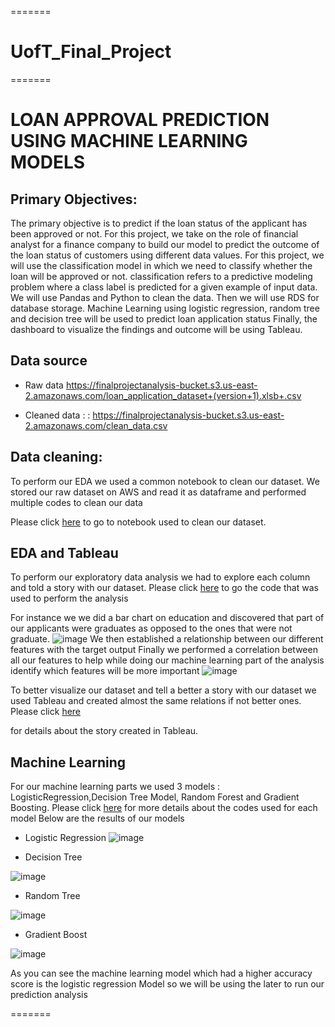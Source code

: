 
=======
# UofT_Final_Project


=======
# LOAN APPROVAL PREDICTION USING MACHINE LEARNING MODELS

## Primary Objectives:

The primary objective is to predict if the loan status of the applicant has been approved or not. For this project, we take on the role of financial analyst for a finance company to build our model to predict the outcome of the loan status of customers using different data values. For this project, we will use the classification model in which we need to classify whether the loan will be approved or not. classification refers to a predictive modeling problem where a class label is predicted for a given example of input data.
We will use Pandas and Python to clean the data. Then we will use RDS  for database storage. 
Machine Learning using logistic regression, random tree and decision tree will be used to predict loan application status
Finally, the dashboard to visualize the findings and outcome will be using Tableau.

## Data source

- Raw data   https://finalprojectanalysis-bucket.s3.us-east-2.amazonaws.com/loan_application_dataset+(version+1).xlsb+.csv

- Cleaned data : : https://finalprojectanalysis-bucket.s3.us-east-2.amazonaws.com/clean_data.csv

## Data cleaning:

To perform our EDA we used a common notebook to clean our dataset. We stored our raw dataset on AWS and read it as dataframe and performed multiple codes to clean our data 

Please click [here](https://github.com/eelkord/UofT_Final_Project/blob/main/Clean%20data.ipynb) to go to notebook used to clean our dataset.

## EDA and Tableau

To perform our exploratory data analysis we had to explore each column and told a story with our dataset. 
Please click [here](https://github.com/eelkord/UofT_Final_Project/blob/fofomichelle/exploratory_analysis.ipynb) to go the code that was used to perform the analysis

For instance we we did a bar chart on education and discovered that part of our applicants were graduates as opposed to the ones that were not graduate.
![image](https://user-images.githubusercontent.com/99924850/181996284-6d8b5428-07ae-4abf-a494-5fd71bcb86ce.png)
We then established a relationship between our different features with the target output
Finally we performed a correlation between all our features to help while doing our machine learning part of the analysis identify which features will be more important
![image](https://user-images.githubusercontent.com/99924850/181996216-86000c0a-77cc-44ca-b152-5c6c7f103991.png)

To better visualize our dataset and tell a better a story with our dataset we used Tableau and created almost the same relations if not better ones. Please click [here](https://docs.google.com/presentation/d/1-M2Io9h5FO6_0lBA5GrdOXqvhNlpyZPJU8GInCRWe3w/edit?usp=sharing)

 for details about the story created in Tableau.

## Machine Learning

For our machine learning parts we used 3 models : LogisticRegression,Decision Tree Model, Random Forest and Gradient Boosting. Please click [here](https://github.com/eelkord/UofT_Final_Project/blob/karishmasnh/Refactored%20and%20featured%20code%20-v3.ipynb) for more details about the codes used for each model 
Below are the results of our models
- Logistic Regression
![image](https://user-images.githubusercontent.com/99924850/181996515-a647b55d-5d67-4b39-97f7-933e759d4a12.png)

- Decision Tree

![image](https://user-images.githubusercontent.com/99924850/181996543-52ddfdff-207c-43f9-b2b3-23951c42c064.png)

- Random Tree

![image](https://user-images.githubusercontent.com/99924850/181996572-34812e95-f1ae-4454-a4ef-037ee17fcbbc.png)

- Gradient Boost


![image](https://user-images.githubusercontent.com/99924850/181996587-1a177a2b-19fb-4aa4-a657-a5acb29530be.png)

As you can see the machine learning model which had a higher accuracy score is the logistic regression Model so we will be using the later to run our prediction analysis







=======



